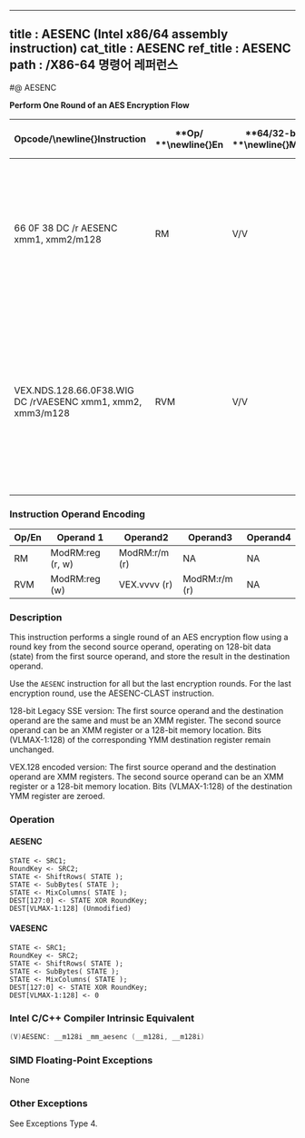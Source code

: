 ----------------------------
title : AESENC (Intel x86/64 assembly instruction)
cat_title : AESENC
ref_title : AESENC
path : /X86-64 명령어 레퍼런스
----------------------------
#@ AESENC

**Perform One Round of an AES Encryption Flow**

|**Opcode/**\newline{}**Instruction**|**Op/ **\newline{}**En**|**64/32-bit **\newline{}**Mode**|**CPUID **\newline{}**Feature **\newline{}**Flag**|**Description**|
|------------------------------------|------------------------|--------------------------------|--------------------------------------------------|---------------|
|66 0F 38 DC /r AESENC xmm1, xmm2/m128|RM|V/V|AES|Perform one round of an AES encryption flow, operating on a 128-bit data (state) from xmm1 with a 128-bit round key from xmm2/m128.|
|VEX.NDS.128.66.0F38.WIG DC /rVAESENC xmm1, xmm2, xmm3/m128|RVM|V/V|Both AES andAVX flags|Perform one round of an AES encryption flow, operating on a 128-bit data (state) from xmm2 with a 128-bit round key from the xmm3/m128; store the result in xmm1.|
### Instruction Operand Encoding


|Op/En|Operand 1|Operand2|Operand3|Operand4|
|-----|---------|--------|--------|--------|
|RM|ModRM:reg (r, w)|ModRM:r/m (r)|NA|NA|
|RVM|ModRM:reg (w)|VEX.vvvv (r)|ModRM:r/m (r)|NA|
### Description


This instruction performs a single round of an AES encryption flow using a round key from the second source operand, operating on 128-bit data (state) from the first source operand, and store the result in the destination operand. 

Use the `AESENC` instruction for all but the last encryption rounds. For the last encryption round, use the AESENC-CLAST instruction.

128-bit Legacy SSE version: The first source operand and the destination operand are the same and must be an XMM register. The second source operand can be an XMM register or a 128-bit memory location. Bits (VLMAX-1:128) of the corresponding YMM destination register remain unchanged.

VEX.128 encoded version: The first source operand and the destination operand are XMM registers. The second source operand can be an XMM register or a 128-bit memory location. Bits (VLMAX-1:128) of the destination YMM register are zeroed.


### Operation
#### AESENC 
```info-verb
STATE <- SRC1;
RoundKey <- SRC2;
STATE <- ShiftRows( STATE );
STATE <- SubBytes( STATE );
STATE <- MixColumns( STATE );
DEST[127:0] <- STATE XOR RoundKey;
DEST[VLMAX-1:128] (Unmodified)
```
#### VAESENC 
```info-verb
STATE  <- SRC1;
RoundKey <-  SRC2;
STATE  <- ShiftRows( STATE );
STATE  <- SubBytes( STATE );
STATE  <- MixColumns( STATE );
DEST[127:0] <-  STATE XOR RoundKey;
DEST[VLMAX-1:128]  <- 0
```

### Intel C/C++ Compiler Intrinsic Equivalent

```cpp
(V)AESENC: __m128i _mm_aesenc (__m128i, __m128i)
```
### SIMD Floating-Point Exceptions


None

### Other Exceptions


See Exceptions Type 4.

